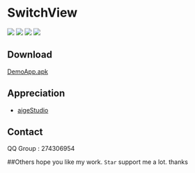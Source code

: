 # SwitchView

![](https://github.com/iielse/SwitchButton/blob/master/previews/12345.png) ![](https://github.com/iielse/SwitchButton/blob/master/previews/23456.png)
![](https://github.com/iielse/SwitchButton/blob/master/previews/34567.png)
![](https://github.com/iielse/SwitchButton/blob/master/previews/45678.png)

## Download

[DemoApp.apk](https://github.com/iielse/SwitchButton/blob/master/previews/app-debug.apk)

## Appreciation
* [aigeStudio](http://blog.csdn.net/aigestudio)

## Contact
QQ Group : 274306954

##Others
hope you like my work. `Star` support me a lot. thanks
